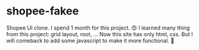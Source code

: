 # shopee-fakee
Shopee UI clone.
I spend 1 month for this project. 😍 I learned many thing from this project: grid layout, root, ...
Now this site has only html, css. But I will comeback to add some javascript to make it more functional. 💪

